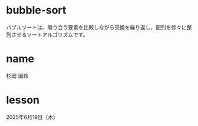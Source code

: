 # bubble-sort
バブルソートは、隣り合う要素を比較しながら交換を繰り返し、配列を徐々に整列させるソートアルゴリズムです。

# name
杉岡 璃玲

# lesson
2025年6月19日（木）